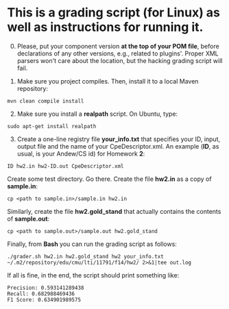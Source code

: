 This is a grading script (for Linux) as well as instructions for running it.
===================================================
0) Please, put your component version **at the top of your POM file**, before declarations of any other versions, e.g., related to plugins'. Proper XML parsers won't care about the location, but the hacking grading script will fail.

1) Make sure you project compiles. Then, install it to a local Maven repository:
```
mvn clean compile install
```

2) Make sure you install a **realpath** script. On Ubuntu, type:
```
sudo apt-get install realpath
```

3) Create a one-line registry file **your_info.txt** that specifies your ID, input, output file and the name of your CpeDescriptor.xml. An example (**ID**, as usual, is your Andew/CS id) for Homework **2**:
```
ID hw2.in hw2-ID.out CpeDescriptor.xml
```

Create some test directory. Go there. Create the file **hw2.in** as a copy of **sample.in**:

```
cp <path to sample.in>/sample.in hw2.in
```

Similarly, create the file **hw2.gold_stand** that actually contains the contents of **sample.out**:
```
cp <path to sample.out>/sample.out hw2.gold_stand
```

Finally, from **Bash** you can run the grading script as follows:
```
./grader.sh hw2.in hw2.gold_stand hw2 your_info.txt ~/.m2/repository/edu/cmu/lti/11791/f14/hw2/ 2>&1|tee out.log
```

If all is fine, in the end, the script should print something like:
```
Precision: 0.593141289438
Recall: 0.682988469436
F1 Score: 0.634901989575
```

